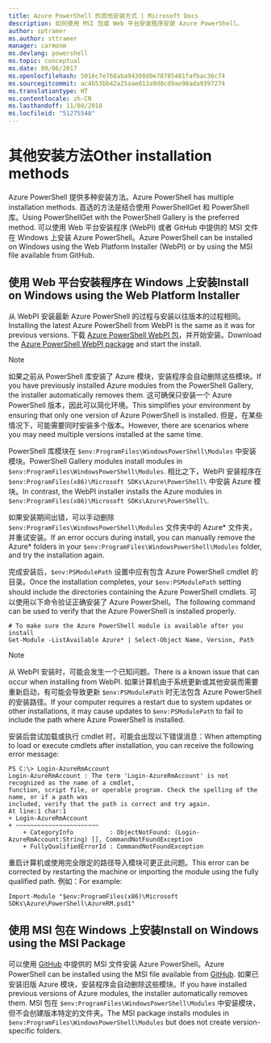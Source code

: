 ```yaml
---
title: Azure PowerShell 的其他安装方式 | Microsoft Docs
description: 如何使用 MSI 包或 Web 平台安装程序安装 Azure PowerShell。
author: sptramer
ms.author: sttramer
manager: carmonm
ms.devlang: powershell
ms.topic: conceptual
ms.date: 09/06/2017
ms.openlocfilehash: 5016c7e768aba94308d0e78785481fafbac36c74
ms.sourcegitcommit: ac4b53bb42a25aae013a9d8cd9ae98ada9397274
ms.translationtype: HT
ms.contentlocale: zh-CN
ms.lasthandoff: 11/08/2018
ms.locfileid: "51275548"
---
```

# <a name="other-installation-methods"></a><span data-ttu-id="662a5-103">其他安装方法</span><span class="sxs-lookup"><span data-stu-id="662a5-103">Other installation methods</span></span>

<span data-ttu-id="662a5-104">Azure PowerShell 提供多种安装方法。</span><span class="sxs-lookup"><span data-stu-id="662a5-104">Azure PowerShell has multiple installation methods.</span></span> <span data-ttu-id="662a5-105">首选的方法是结合使用 PowerShellGet 和 PowerShell 库。</span><span class="sxs-lookup"><span data-stu-id="662a5-105">Using PowerShellGet with the PowerShell Gallery is the preferred method.</span></span> <span data-ttu-id="662a5-106">可以使用 Web 平台安装程序 (WebPI) 或者 GitHub 中提供的 MSI 文件在 Windows 上安装 Azure PowerShell。</span><span class="sxs-lookup"><span data-stu-id="662a5-106">Azure PowerShell can be installed on Windows using the Web Platform Installer (WebPI) or by using the MSI file available from GitHub.</span></span>

## <a name="install-on-windows-using-the-web-platform-installer"></a><span data-ttu-id="662a5-107">使用 Web 平台安装程序在 Windows 上安装</span><span class="sxs-lookup"><span data-stu-id="662a5-107">Install on Windows using the Web Platform Installer</span></span>

<span data-ttu-id="662a5-108">从 WebPI 安装最新 Azure PowerShell 的过程与安装以往版本的过程相同。</span><span class="sxs-lookup"><span data-stu-id="662a5-108">Installing the latest Azure PowerShell from WebPI is the same as it was for previous versions.</span></span>
<span data-ttu-id="662a5-109">下载 [Azure PowerShell WebPI 包](http://aka.ms/webpi-azps)，并开始安装。</span><span class="sxs-lookup"><span data-stu-id="662a5-109">Download the [Azure PowerShell WebPI package](http://aka.ms/webpi-azps) and start the install.</span></span>

> [!NOTE]
> <span data-ttu-id="662a5-110">如果之前从 PowerShell 库安装了 Azure 模块，安装程序会自动删除这些模块。</span><span class="sxs-lookup"><span data-stu-id="662a5-110">If you have previously installed Azure modules from the PowerShell Gallery, the installer automatically removes them.</span></span> <span data-ttu-id="662a5-111">这可确保只安装一个 Azure PowerShell 版本，因此可以简化环境。</span><span class="sxs-lookup"><span data-stu-id="662a5-111">This simplifies your environment by ensuring that only one version of Azure PowerShell is installed.</span></span> <span data-ttu-id="662a5-112">但是，在某些情况下，可能需要同时安装多个版本。</span><span class="sxs-lookup"><span data-stu-id="662a5-112">However, there are scenarios where you may need multiple versions installed at the same time.</span></span>
>
> <span data-ttu-id="662a5-113">PowerShell 库模块在 `$env:ProgramFiles\WindowsPowerShell\Modules` 中安装模块。</span><span class="sxs-lookup"><span data-stu-id="662a5-113">PowerShell Gallery modules install modules in `$env:ProgramFiles\WindowsPowerShell\Modules`.</span></span> <span data-ttu-id="662a5-114">相比之下，WebPI 安装程序在 `$env:ProgramFiles(x86)\Microsoft SDKs\Azure\PowerShell\` 中安装 Azure 模块。</span><span class="sxs-lookup"><span data-stu-id="662a5-114">In contrast, the WebPI installer installs the Azure modules in `$env:ProgramFiles(x86)\Microsoft SDKs\Azure\PowerShell\`.</span></span>
>
> <span data-ttu-id="662a5-115">如果安装期间出错，可以手动删除 `$env:ProgramFiles\WindowsPowerShell\Modules` 文件夹中的 Azure\* 文件夹，并重试安装。</span><span class="sxs-lookup"><span data-stu-id="662a5-115">If an error occurs during install, you can manually remove the Azure\* folders in your `$env:ProgramFiles\WindowsPowerShell\Modules` folder, and try the installation again.</span></span>

<span data-ttu-id="662a5-116">完成安装后，`$env:PSModulePath` 设置中应有包含 Azure PowerShell cmdlet 的目录。</span><span class="sxs-lookup"><span data-stu-id="662a5-116">Once the installation completes, your `$env:PSModulePath` setting should include the directories containing the Azure PowerShell cmdlets.</span></span> <span data-ttu-id="662a5-117">可以使用以下命令验证正确安装了 Azure PowerShell。</span><span class="sxs-lookup"><span data-stu-id="662a5-117">The following command can be used to verify that the Azure PowerShell is installed properly.</span></span>

```powershell-interactive
# To make sure the Azure PowerShell module is available after you install
Get-Module -ListAvailable Azure* | Select-Object Name, Version, Path
```

> [!NOTE]
> <span data-ttu-id="662a5-118">从 WebPI 安装时，可能会发生一个已知问题。</span><span class="sxs-lookup"><span data-stu-id="662a5-118">There is a known issue that can occur when installing from WebPI.</span></span> <span data-ttu-id="662a5-119">如果计算机由于系统更新或其他安装而需要重新启动，有可能会导致更新 `$env:PSModulePath` 时无法包含 Azure PowerShell 的安装路径。</span><span class="sxs-lookup"><span data-stu-id="662a5-119">If your computer requires a restart due to system updates or other installations, it may cause updates to `$env:PSModulePath` to fail to include the path where Azure PowerShell is installed.</span></span>

<span data-ttu-id="662a5-120">安装后尝试加载或执行 cmdlet 时，可能会出现以下错误消息：</span><span class="sxs-lookup"><span data-stu-id="662a5-120">When attempting to load or execute cmdlets after installation, you can receive the following error message:</span></span>

```output
PS C:\> Login-AzureRmAccount
Login-AzureRmAccount : The term 'Login-AzureRmAccount' is not recognized as the name of a cmdlet,
function, script file, or operable program. Check the spelling of the name, or if a path was
included, verify that the path is correct and try again.
At line:1 char:1
+ Login-AzureRmAccount
+ ~~~~~~~~~~~~~~~~~~~~~~~
    + CategoryInfo          : ObjectNotFound: (Login-AzureRmAccount:String) [], CommandNotFoundException
    + FullyQualifiedErrorId : CommandNotFoundException
```

<span data-ttu-id="662a5-121">重启计算机或使用完全限定的路径导入模块可更正此问题。</span><span class="sxs-lookup"><span data-stu-id="662a5-121">This error can be corrected by restarting the machine or importing the module using the fully qualified path.</span></span> <span data-ttu-id="662a5-122">例如：</span><span class="sxs-lookup"><span data-stu-id="662a5-122">For example:</span></span>

```powershell-interactive
Import-Module "$env:ProgramFiles(x86)\Microsoft SDKs\Azure\PowerShell\AzureRM.psd1"
```

## <a name="install-on-windows-using-the-msi-package"></a><span data-ttu-id="662a5-123">使用 MSI 包在 Windows 上安装</span><span class="sxs-lookup"><span data-stu-id="662a5-123">Install on Windows using the MSI Package</span></span>

<span data-ttu-id="662a5-124">可以使用 [GitHub](https://github.com/Azure/azure-powershell/releases/latest) 中提供的 MSI 文件安装 Azure PowerShell。</span><span class="sxs-lookup"><span data-stu-id="662a5-124">Azure PowerShell can be installed using the MSI file available from [GitHub](https://github.com/Azure/azure-powershell/releases/latest).</span></span> <span data-ttu-id="662a5-125">如果已安装旧版 Azure 模块，安装程序会自动删除这些模块。</span><span class="sxs-lookup"><span data-stu-id="662a5-125">If you have installed previous versions of Azure modules, the installer automatically removes them.</span></span> <span data-ttu-id="662a5-126">MSI 包在 `$env:ProgramFiles\WindowsPowerShell\Modules` 中安装模块，但不会创建版本特定的文件夹。</span><span class="sxs-lookup"><span data-stu-id="662a5-126">The MSI package installs modules in `$env:ProgramFiles\WindowsPowerShell\Modules` but does not create version-specific folders.</span></span>

